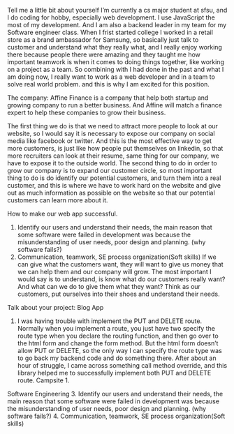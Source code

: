 Tell me a little bit about yourself
I’m currently a cs major student at sfsu, and I do coding for hobby, especially web development. I use JavaScript the most of my development. And I am also a backend leader in my team for my Software engineer class. When I frist started college I worked in a retail store as a brand ambassador for Samsung, so basically just talk to customer and understand what they really what, and I really enjoy working there because people there were amazing and they taught me how important teamwork is when it comes to doing things together, like working on a project as a team. So combining with I had done in the past and what I am doing now, I really want to work as a web developer and in a team to solve real world problem. and this is why I am excited for this position.

The company: Affine Finance is a company that help both startup and growing company to run a better business. And Affine will match a finance expert to help these companies to grow their business.

The first thing we do is that we need to attract more people to look at our website, so I would say it is necessary to expose our company on social media like facebook or twitter. And this is the most effective way to get more customers,  is just like how people put themselves on linkedin, so that more recruiters can look at their resume, same thing for our company, we have to expose it to the outside world. The second thing to do in order to grow our company is to expand our customer circle, so most important thing to do is do identify our potential customers, and turn them into a real customer, and this is where we have to work hard on the website and give out as much information as possible on the website so that our potential customers can learn more about it. 

How to make our web app successful. 
1.	Identify our users and understand their needs, the main reason that some software were failed in development was because the misunderstanding of user needs, poor design and planning. (why software fails?)
2.	Communication, teamwork, SE process organization(Soft skills)
If we can give what the customers want, they will want to give us money that we can help them and our company will grow. The most important I would say is to understand, is know what do our customers really want? And what can we do to give them what they want? Think as our customers, put ourselves into their shoes and understand their needs.


Talk about your project:
Blog App
1.	I was having trouble with implement the PUT and DELETE route. Normally when you implement a route, you just have two specify the route type when you declare the routing function, and then go over to the html form and change the form method. But the html form doesn’t allow PUT or DELETE, so the only way I can specify the route type was to go back my backend code and do something there. After about an hour of struggle, I came across something call method override, and this library helped me to successfully implement both PUT and DELETE route.
Campsite
      1.



Software Engineering
3.	Identify our users and understand their needs, the main reason that some software were failed in development was because the misunderstanding of user needs, poor design and planning. (why software fails?)
4.	Communication, teamwork, SE process organization(Soft skills)
